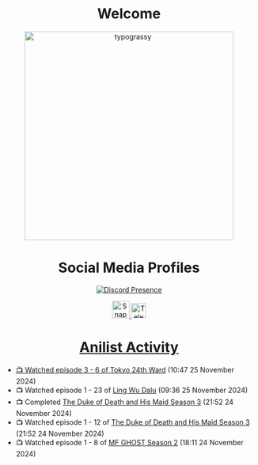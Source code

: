 <div align="center">

# Welcome
<a href="https://github.com/kawarimidoll/typograssy">
    <img alt="typograssy" src="https://typograssy.deno.dev/api?text=%E3%82%88%E3%81%86%E3%81%93%E3%81%9D%E3%81%BF%E3%81%AA%E3%81%95%E3%82%93%20-%20Sheby--&&l0=none&l1=82d9d0&l2=027353&l3=038c4c&l4=01402e&bg=none&frame=none&speed=100&comment=" width="421.99">
</a>

</div>

<div align="center">

# Social Media Profiles

[![Discord Presence](https://lanyard.cnrad.dev/api/612532963938271232)](https://discord.com/users/612532963938271232)


<a href="https://www.snapchat.com/add/a.sheby" title="Snapchat Profile">
    <img src="https://www.freepnglogos.com/uploads/snapchat-logo-png-0.png" width="35" alt="Snapchat Logo" />


<a href="https://t.me/ASheby" title="Telegram Profile">
    <img src="https://www.freepnglogos.com/uploads/telegram-logo-png-0.png" width="30" alt="Telegram Logo" />


</div>

<div align="center">

# Anilist Activity

</div>

<!-- ANILIST_ACTIVITY:start -->

-   📺 Watched episode 3 - 6 of [Tokyo 24th Ward](https://anilist.co/anime/140643) (10:47 25 November 2024)
-   📺 Watched episode 1 - 23 of [Ling Wu Dalu](https://anilist.co/anime/179916) (09:36 25 November 2024)
-   📺 Completed [The Duke of Death and His Maid Season 3](https://anilist.co/anime/169584) (21:52 24 November 2024)
-   📺 Watched episode 1 - 12 of [The Duke of Death and His Maid Season 3](https://anilist.co/anime/169584) (21:52 24 November 2024)
-   📺 Watched episode 1 - 8 of [MF GHOST Season 2](https://anilist.co/anime/171642) (18:11 24 November 2024)

<!-- ANILIST_ACTIVITY:end -->
